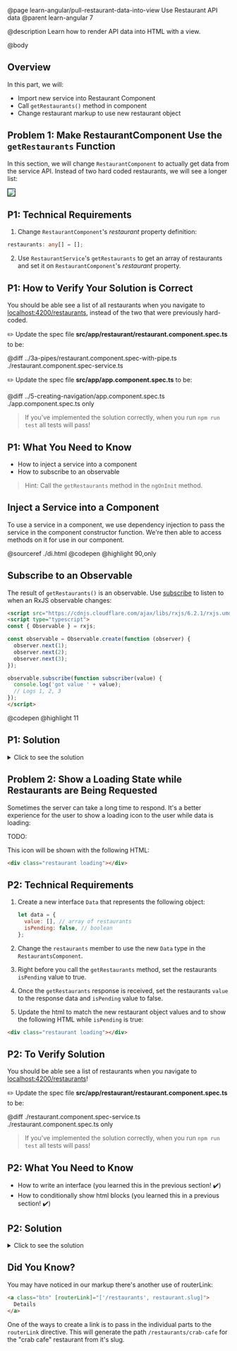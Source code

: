@page learn-angular/pull-restaurant-data-into-view Use Restaurant API data
@parent learn-angular 7

@description Learn how to render API data into HTML with a view.

@body

## Overview

In this part, we will:

- Import new service into Restaurant Component
- Call `getRestaurants()` method in component
- Change restaurant markup to use new restaurant object

## Problem 1: Make RestaurantComponent Use the `getRestaurants` Function

In this section, we will change `RestaurantComponent` to actually get
data from the service API. Instead of two hard coded restaurants, we will
see a longer list:

<img src="../static/img/angular/7-data-into-view/1-after.png"
  style="border: solid 1px black; max-width: 640px;"/>

## P1: Technical Requirements

1. Change `RestaurantComponent`'s _restaurant_ property definition:

```typescript
restaurants: any[] = [];
```

2. Use `RestaurantService`'s `getRestaurants` to get an array of restaurants and
   set it on `RestaurantComponent`'s _restaurant_ property.

## P1: How to Verify Your Solution is Correct

You should be able see a list of all restaurants when you navigate to <a href="http://localhost:4200/restaurants" target="\_blank">localhost:4200/restaurants</a>, instead of the two that were previously hard-coded.

✏️ Update the spec file **src/app/restaurant/restaurant.component.spec.ts** to be:

@diff ../3a-pipes/restaurant.component.spec-with-pipe.ts ./restaurant.component.spec-service.ts

✏️ Update the spec file **src/app/app.component.spec.ts** to be:

@diff ../5-creating-navigation/app.component.spec.ts ./app.component.spec.ts only

> If you've implemented the solution correctly, when you run `npm run test` all tests will pass!

## P1: What You Need to Know

- How to inject a service into a component
- How to subscribe to an observable

> Hint: Call the `getRestaurants` method in the `ngOnInit` method.

## Inject a Service into a Component

To use a service in a component, we use dependency injection to pass the service in the component constructor function. We're then able to access methods on it for use in our component.

@sourceref ./di.html
@codepen
@highlight 90,only

## Subscribe to an Observable

The result of `getRestaurants()` is an observable. Use [subscribe](https://rxjs-dev.firebaseapp.com/guide/subscription) to listen to when
an RxJS observable changes:

```html
<script src="https://cdnjs.cloudflare.com/ajax/libs/rxjs/6.2.1/rxjs.umd.js"></script>
<script type="typescript">
const { Observable } = rxjs;

const observable = Observable.create(function (observer) {
  observer.next(1);
  observer.next(2);
  observer.next(3);
});

observable.subscribe(function subscriber(value) {
  console.log('got value ' + value);
  // Logs 1, 2, 3
});
</script>
```

@codepen
@highlight 11

## P1: Solution

<details>
<summary>Click to see the solution</summary>
✏️ Update **src/app/restaurant/restaurant.component.ts** as follows:

@diff ../3-creating-components/restaurant.component.ts ./restaurant.component-service.ts

</details>

## Problem 2: Show a Loading State while Restaurants are Being Requested

Sometimes the server can take a long time to respond. It's a better experience for the user
to show a loading icon to the user while data is loading:

TODO:

This icon will be shown with the following HTML:

```html
<div class="restaurant loading"></div>
```

## P2: Technical Requirements

1. Create a new interface `Data` that represents the following object:

   ```js
   let data = {
     value: [], // array of restaurants
     isPending: false, // boolean
   };
   ```

2. Change the `restaurants` member to use the new `Data` type in the `RestaurantsComponent`.
3. Right before you call the `getRestaurants` method, set the restaurants `isPending` value to true.
4. Once the `getRestaurants` response is received, set the restaurants `value` to the response data and `isPending` value to false.
5. Update the html to match the new restaurant object values and to show the following HTML while `isPending` is true:

```html
<div class="restaurant loading"></div>
```

## P2: To Verify Solution

You should be able see a list of restaurants when you navigate to <a href="http://localhost:4200/restaurants" target="\_blank">localhost:4200/restaurants</a>!

✏️ Update the spec file **src/app/restaurant/restaurant.component.spec.ts** to be:

@diff ./restaurant.component.spec-service.ts ./restaurant.component.spec.ts only

> If you've implemented the solution correctly, when you run `npm run test` all tests will pass!

## P2: What You Need to Know

- How to write an interface (you learned this in the previous section! ✔️)
- How to conditionally show html blocks (you learned this in a previous section! ✔️)

## P2: Solution

<details>
<summary>Click to see the solution</summary>
✏️ Update **src/app/restaurant/restaurant.component.ts** to:

@diff ./restaurant.component-service.ts ./restaurant.component.ts

✏️ Update **src/app/restaurant/restaurant.component.html** to:

@diff ../3a-pipes/restaurant.component.html ./restaurant.component.html

</details>

## Did You Know?

You may have noticed in our markup there's another use of routerLink:

```html
<a class="btn" [routerLink]="['/restaurants', restaurant.slug]">
  Details
</a>
```

One of the ways to create a link is to pass in the individual parts to the `routerLink` directive. This will generate the path `/restaurants/crab-cafe` for the "crab cafe" restaurant from it's slug.
